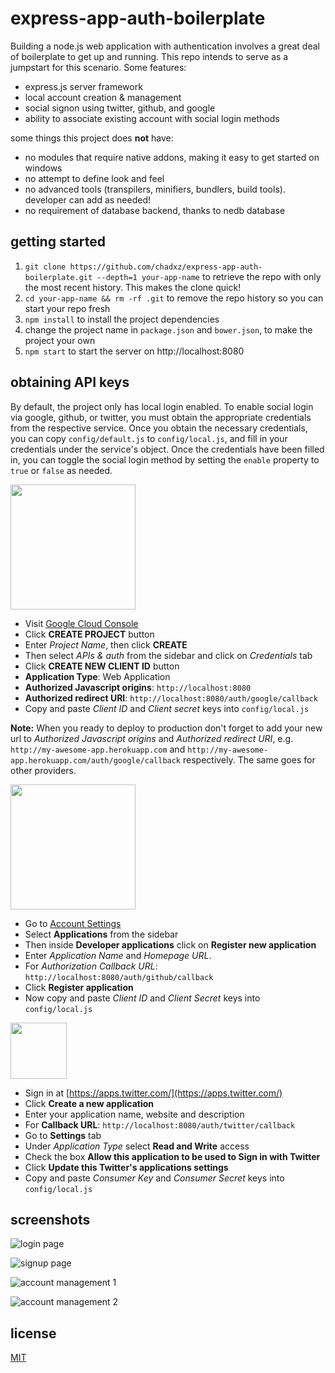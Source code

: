 # express-app-auth-boilerplate

Building a node.js web application with authentication involves a great deal of boilerplate to get up and running. This
repo intends to serve as a jumpstart for this scenario. Some features:

 - express.js server framework
 - local account creation & management
 - social signon using twitter, github, and google
 - ability to associate existing account with social login methods

some things this project does **not** have:

 - no modules that require native addons, making it easy to get started on windows
 - no attempt to define look and feel
 - no advanced tools (transpilers, minifiers, bundlers, build tools). developer can add as needed!
 - no requirement of database backend, thanks to nedb database

## getting started

 1. `git clone https://github.com/chadxz/express-app-auth-boilerplate.git --depth=1 your-app-name` to retrieve the repo
 with only the most recent history. This makes the clone quick!
 1. `cd your-app-name && rm -rf .git` to remove the repo history so you can start your repo fresh
 1. `npm install` to install the project dependencies
 1. change the project name in `package.json` and `bower.json`, to make the project your own
 1. `npm start` to start the server on http://localhost:8080

## obtaining API keys

By default, the project only has local login enabled. To enable social login via google, github, or twitter, you must
obtain the appropriate credentials from the respective service. Once you obtain the necessary credentials, you can copy
`config/default.js` to `config/local.js`, and fill in your credentials under the service's object. Once the credentials
have been filled in, you can toggle the social login method by setting the `enable` property to `true` or `false` as
needed.

<img src="http://images.google.com/intl/en_ALL/images/srpr/logo6w.png" width="200">

- Visit [Google Cloud Console](https://cloud.google.com/console/project)
- Click **CREATE PROJECT** button
- Enter *Project Name*, then click **CREATE**
- Then select *APIs & auth* from the sidebar and click on *Credentials* tab
- Click **CREATE NEW CLIENT ID** button
 - **Application Type**: Web Application
 - **Authorized Javascript origins**: `http://localhost:8080`
 - **Authorized redirect URI**: `http://localhost:8080/auth/google/callback`
- Copy and paste *Client ID* and *Client secret* keys into `config/local.js`

**Note:** When you ready to deploy to production don't forget to add your new url to *Authorized Javascript origins*
and *Authorized redirect URI*, e.g. `http://my-awesome-app.herokuapp.com` and
`http://my-awesome-app.herokuapp.com/auth/google/callback` respectively. The same goes for other providers.

<img src="https://github.global.ssl.fastly.net/images/modules/logos_page/GitHub-Logo.png" width="200">

- Go to [Account Settings](https://github.com/settings/profile)
- Select **Applications** from the sidebar
- Then inside **Developer applications** click on **Register new application**
- Enter *Application Name* and *Homepage URL*.
- For *Authorization Callback URL*: `http://localhost:8080/auth/github/callback`
- Click **Register application**
- Now copy and paste *Client ID* and *Client Secret* keys into `config/local.js`

<img src="https://g.twimg.com/Twitter_logo_blue.png" width="90">

- Sign in at [https://apps.twitter.com/](https://apps.twitter.com/)
- Click **Create a new application**
- Enter your application name, website and description
- For **Callback URL**: `http://localhost:8080/auth/twitter/callback`
- Go to **Settings** tab
- Under *Application Type* select **Read and Write** access
- Check the box **Allow this application to be used to Sign in with Twitter**
- Click **Update this Twitter's applications settings**
- Copy and paste *Consumer Key* and *Consumer Secret* keys into `config/local.js`

## screenshots

![login page](https://cloud.githubusercontent.com/assets/309219/7867971/cd7482b6-053e-11e5-97b9-834323063c2e.png)

![signup page](https://cloud.githubusercontent.com/assets/309219/7867975/cd83bf74-053e-11e5-82cc-bb094b9c4201.png)

![account management 1](https://cloud.githubusercontent.com/assets/309219/7867972/cd7edbf8-053e-11e5-86e6-77f500fd2203.png)

![account management 2](https://cloud.githubusercontent.com/assets/309219/7867973/cd7f5eca-053e-11e5-892c-4f49fdb47e2c.png)

## license
[MIT](LICENSE-MIT)
